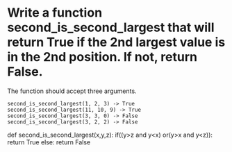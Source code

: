 # Write a function second_is_second_largest that will return True if the 2nd largest value is in the 2nd position. If not, return False.
The function should accept three arguments. 
~~~
second_is_second_largest(1, 2, 3) -> True 
second_is_second_largest(11, 10, 9) -> True
second_is_second_largest(3, 3, 0) -> False 
second_is_second_largest(3, 2, 2) -> False 
~~~
def second_is_second_largest(x,y,z):
  if((y>z and y<x) or(y>x and y<z)):
    return True
  else:
    return False
